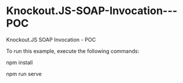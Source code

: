# Knockout.JS-SOAP-Invocation---POC
Knockout.JS SOAP Invocation - POC

To run this example, execute the following commands:

npm install

npm run serve
